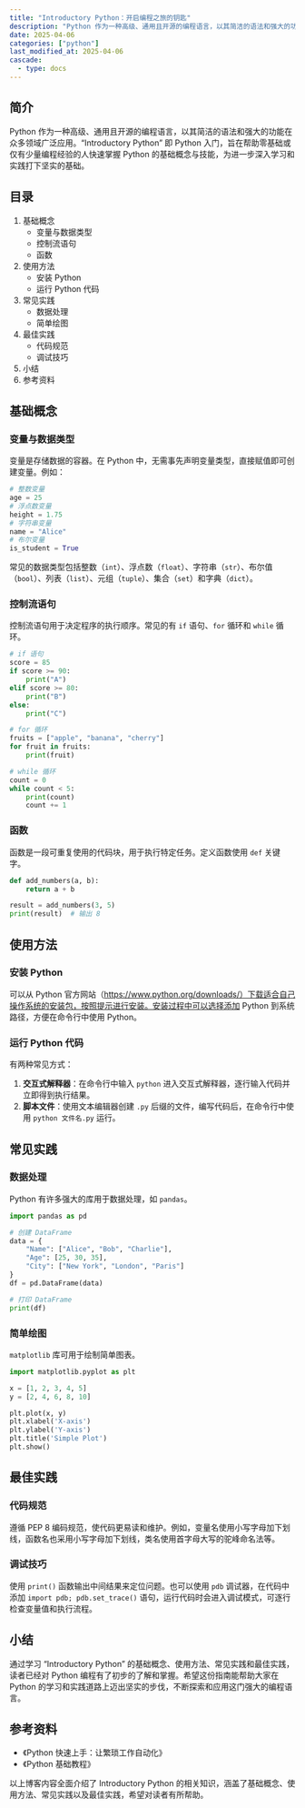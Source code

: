 ```yaml
---
title: "Introductory Python：开启编程之旅的钥匙"
description: "Python 作为一种高级、通用且开源的编程语言，以其简洁的语法和强大的功能在众多领域广泛应用。“Introductory Python” 即 Python 入门，旨在帮助零基础或仅有少量编程经验的人快速掌握 Python 的基础概念与技能，为进一步深入学习和实践打下坚实的基础。"
date: 2025-04-06
categories: ["python"]
last_modified_at: 2025-04-06
cascade:
  - type: docs
---
```



## 简介
Python 作为一种高级、通用且开源的编程语言，以其简洁的语法和强大的功能在众多领域广泛应用。“Introductory Python” 即 Python 入门，旨在帮助零基础或仅有少量编程经验的人快速掌握 Python 的基础概念与技能，为进一步深入学习和实践打下坚实的基础。

<!-- more -->
## 目录
1. 基础概念
    - 变量与数据类型
    - 控制流语句
    - 函数
2. 使用方法
    - 安装 Python
    - 运行 Python 代码
3. 常见实践
    - 数据处理
    - 简单绘图
4. 最佳实践
    - 代码规范
    - 调试技巧
5. 小结
6. 参考资料

## 基础概念
### 变量与数据类型
变量是存储数据的容器。在 Python 中，无需事先声明变量类型，直接赋值即可创建变量。例如：
```python
# 整数变量
age = 25
# 浮点数变量
height = 1.75
# 字符串变量
name = "Alice"
# 布尔变量
is_student = True
```
常见的数据类型包括整数（`int`）、浮点数（`float`）、字符串（`str`）、布尔值（`bool`）、列表（`list`）、元组（`tuple`）、集合（`set`）和字典（`dict`）。

### 控制流语句
控制流语句用于决定程序的执行顺序。常见的有 `if` 语句、`for` 循环和 `while` 循环。
```python
# if 语句
score = 85
if score >= 90:
    print("A")
elif score >= 80:
    print("B")
else:
    print("C")

# for 循环
fruits = ["apple", "banana", "cherry"]
for fruit in fruits:
    print(fruit)

# while 循环
count = 0
while count < 5:
    print(count)
    count += 1
```

### 函数
函数是一段可重复使用的代码块，用于执行特定任务。定义函数使用 `def` 关键字。
```python
def add_numbers(a, b):
    return a + b

result = add_numbers(3, 5)
print(result)  # 输出 8
```

## 使用方法
### 安装 Python
可以从 Python 官方网站（https://www.python.org/downloads/）下载适合自己操作系统的安装包，按照提示进行安装。安装过程中可以选择添加 Python 到系统路径，方便在命令行中使用 Python。

### 运行 Python 代码
有两种常见方式：
1. **交互式解释器**：在命令行中输入 `python` 进入交互式解释器，逐行输入代码并立即得到执行结果。
2. **脚本文件**：使用文本编辑器创建 `.py` 后缀的文件，编写代码后，在命令行中使用 `python 文件名.py` 运行。

## 常见实践
### 数据处理
Python 有许多强大的库用于数据处理，如 `pandas`。
```python
import pandas as pd

# 创建 DataFrame
data = {
    "Name": ["Alice", "Bob", "Charlie"],
    "Age": [25, 30, 35],
    "City": ["New York", "London", "Paris"]
}
df = pd.DataFrame(data)

# 打印 DataFrame
print(df)
```

### 简单绘图
`matplotlib` 库可用于绘制简单图表。
```python
import matplotlib.pyplot as plt

x = [1, 2, 3, 4, 5]
y = [2, 4, 6, 8, 10]

plt.plot(x, y)
plt.xlabel('X-axis')
plt.ylabel('Y-axis')
plt.title('Simple Plot')
plt.show()
```

## 最佳实践
### 代码规范
遵循 PEP 8 编码规范，使代码更易读和维护。例如，变量名使用小写字母加下划线，函数名也采用小写字母加下划线，类名使用首字母大写的驼峰命名法等。

### 调试技巧
使用 `print()` 函数输出中间结果来定位问题。也可以使用 `pdb` 调试器，在代码中添加 `import pdb; pdb.set_trace()` 语句，运行代码时会进入调试模式，可逐行检查变量值和执行流程。

## 小结
通过学习 “Introductory Python” 的基础概念、使用方法、常见实践和最佳实践，读者已经对 Python 编程有了初步的了解和掌握。希望这份指南能帮助大家在 Python 的学习和实践道路上迈出坚实的步伐，不断探索和应用这门强大的编程语言。

## 参考资料
- 《Python 快速上手：让繁琐工作自动化》
- 《Python 基础教程》

以上博客内容全面介绍了 Introductory Python 的相关知识，涵盖了基础概念、使用方法、常见实践以及最佳实践，希望对读者有所帮助。  